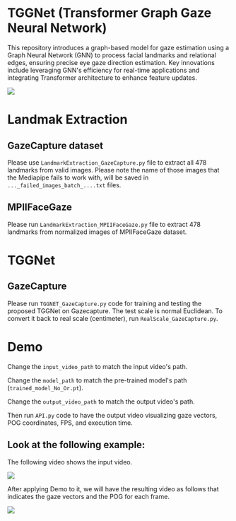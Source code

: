 # TGGNet (Transformer Graph Gaze Neural Network)
This repository introduces a graph-based model for gaze estimation using a Graph Neural Network (GNN) to process facial landmarks and relational edges, ensuring precise eye gaze direction estimation. Key innovations include leveraging GNN's efficiency for real-time applications and integrating Transformer architecture to enhance feature updates.

![](Media/FacialGraph.gif) 


# Landmak Extraction
## GazeCapture dataset
Please use `LandmarkExtraction_GazeCapture.py` file to extract all 478 landmarks from valid images. Please note the name of those images that the Mediapipe fails to work with, will be saved in `..._failed_images_batch_....txt` files.

## MPIIFaceGaze
Please run `LandmarkExtraction_MPIIFaceGaze.py` file to extract 478 landmarks from normalized images of MPIIFaceGaze dataset.


# TGGNet
## GazeCapture
Please run `TGGNET_GazeCapture.py` code for training and testing the proposed TGGNet on Gazecapture. The test scale is normal Euclidean. To convert it back to real scale (centimeter), run `RealScale_GazeCapture.py`.

# Demo

Change the `input_video_path` to match the input video's path.

Change the `model_path` to match the pre-trained model's path (`trained_model_No_Or.pt`). 

Change the `output_video_path` to match the output video's path. 

Then run `API.py` code to have the output video visualizing gaze vectors, POG coordinates, FPS, and execution time.

## Look at the following example:

The following video shows the input video.

![](Media/Input_video.gif) 

After applying Demo to it, we will have the resulting video as follows that indicates the gaze vectors and the POG for each frame.

![](Media/Result_Video.gif) 



